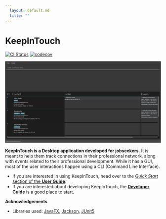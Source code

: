 ```yaml
---
  layout: default.md
  title: ""
---
```


# KeepInTouch

[![CI Status](https://github.com/AY2324S1-CS2103T-W16-1/tp/actions/workflows/gradle.yml/badge.svg)](https://github.com/AY2324S1-CS2103T-W16-1/tp/actions)
[![codecov](https://codecov.io/gh/AY2324S1-CS2103T-W16-1/tp/graph/badge.svg?token=KEJTLP53IM)](https://codecov.io/gh/AY2324S1-CS2103T-W16-1/tp)

![Ui](images/Ui.png)

**KeepInTouch is a Desktop application developed for jobseekers.** It is meant to help them track connections in their professional network, along with events related to their professional development. While it has a GUI, most of the user interactions happen using a CLI (Command Line Interface).

* If you are interested in using KeepInTouch, head over to the [_Quick Start_ section of the **User Guide**](UserGuide.html#quick-start).
* If you are interested about developing KeepInTouch, the [**Developer Guide**](DeveloperGuide.html) is a good place to start.


**Acknowledgements**

* Libraries used: [JavaFX](https://openjfx.io/), [Jackson](https://github.com/FasterXML/jackson), [JUnit5](https://github.com/junit-team/junit5)

